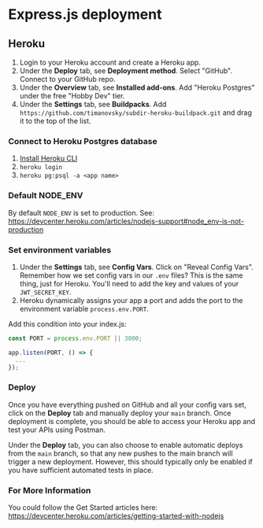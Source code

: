 # Express.js deployment

## Heroku

1. Login to your Heroku account and create a Heroku app.
1. Under the **Deploy** tab, see **Deployment method**. Select "GitHub". Connect to your GitHub repo.
1. Under the **Overview** tab, see **Installed add-ons**. Add "Heroku Postgres" under the free "Hobby Dev" tier.
1. Under the **Settings** tab, see **Buildpacks**. Add `https://github.com/timanovsky/subdir-heroku-buildpack.git` and drag it to the top of the list.

### Connect to Heroku Postgres database

1. [Install Heroku CLI](https://devcenter.heroku.com/articles/heroku-cli#download-and-install)
2. `heroku login`
3. `heroku pg:psql -a <app name>`

### Default NODE_ENV
By default `NODE_ENV` is set to production. See: https://devcenter.heroku.com/articles/nodejs-support#node_env-is-not-production

### Set environment variables

1. Under the **Settings** tab, see **Config Vars**. Click on "Reveal Config Vars". Remember how we set config vars in our `.env` files? This is the same thing, just for Heroku. You'll need to add the key and values of your `JWT_SECRET_KEY`.
1. Heroku dynamically assigns your app a port and adds the port to the environment variable `process.env.PORT`.

Add this condition into your index.js:

```js
const PORT = process.env.PORT || 3000;

app.listen(PORT, () => {
  ...
});
```

### Deploy

Once you have everything pushed on GitHub and all your config vars set, click on the **Deploy** tab and manually deploy your `main` branch. Once deployment is complete, you should be able to access your Heroku app and test your APIs using Postman.

Under the **Deploy** tab, you can also choose to enable automatic deploys from the `main` branch, so that any new pushes to the main branch will trigger a new deployment. However, this should typically only be enabled if you have sufficient automated tests in place.

### For More Information
You could follow the Get Started articles here: https://devcenter.heroku.com/articles/getting-started-with-nodejs